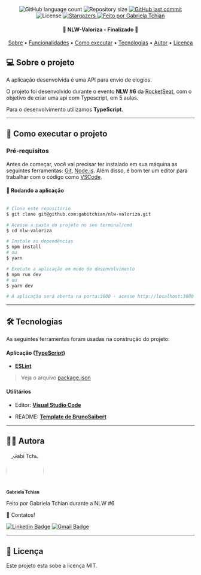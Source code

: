 <p align="center">
  <img alt="GitHub language count" src="https://img.shields.io/github/languages/count/gabitchian/nlw-valoriza?color=%2304D361&style=for-the-badge">

  <img alt="Repository size" src="https://img.shields.io/github/repo-size/gabitchian/nlw-valoriza?style=for-the-badge">

  <a href="https://github.com/gabitchian/nlw-valoriza/commits/main">
    <img alt="GitHub last commit" src="https://img.shields.io/github/last-commit/gabitchian/nlw-valoriza?style=for-the-badge">
  </a>

   <img alt="License" src="https://img.shields.io/badge/license-MIT-brightgreen?style=for-the-badge">
   <a href="https://github.com/gabitchian/nlw-valoriza/stargazers">
    <img alt="Stargazers" src="https://img.shields.io/github/stars/gabitchian/nlw-valoriza?style=for-the-badge">
  </a>

  <a href="https://github.com/gabitchian">
    <img alt="Feito por Gabriela Tchian" src="https://img.shields.io/badge/feito%20por-Gabi%20Tchian-%231b9?style=for-the-badge">
  </a>

</p>
<!-- <h1 align="center" style="padding: 50px; background: #333333;">
    <img alt="nlw-valoriza" title="#nlw-valoriza" src="https://raw.githubusercontent.com/gabitchian/nlw-valoriza/main/public/logo-full.svg" />
</h1> -->

<h4 align="center">
	🏁  NLW-Valoriza - Finalizado 🏁
</h4>

<p align="center">
 <a href="#--sobre-o-projeto">Sobre</a> •
 <a href="#-%EF%B8%8F-funcionalidades">Funcionalidades</a> •
 <a href="#--como-executar-o-projeto">Como executar</a> •
 <a href="#--tecnologias">Tecnologias</a> •
 <a href="#--autor">Autor</a> •
 <a href="#--licença">Licença</a>
</p>

## [](https://github.com/gabitchian/nlw-valoriza#--sobre-o-projeto) 💻 Sobre o projeto

A aplicação desenvolvida é uma API para envio de elogios.

O projeto foi desenvolvido durante o evento **NLW #6** da [RocketSeat](https://rocketseat.com.br/), com o objetivo de criar uma api com Typescript, em 5 aulas.

Para o desenvolvimento utilizamos **TypeScript**.

---

## [](https://github.com/gabitchian/nlw-valoriza#--como-executar-o-projeto) 🚀 Como executar o projeto

### Pré-requisitos

Antes de começar, você vai precisar ter instalado em sua máquina as seguintes ferramentas:
[Git](https://git-scm.com), [Node.js](https://nodejs.org/en/).
Além disso, é bom ter um editor para trabalhar com o código como [VSCode](https://code.visualstudio.com/).

#### 🧭 Rodando a aplicação

```bash

# Clone este repositório
$ git clone git@github.com:gabitchian/nlw-valoriza.git

# Acesse a pasta do projeto no seu terminal/cmd
$ cd nlw-valoriza

# Instale as dependências
$ npm install
# ou
$ yarn

# Execute a aplicação em modo de desenvolvimento
$ npm run dev
# ou
$ yarn dev

# A aplicação será aberta na porta:3000 - acesse http://localhost:3000

```

---

## [](https://github.com/gabitchian/nlw-valoriza#--tecnologias) 🛠 Tecnologias

As seguintes ferramentas foram usadas na construção do projeto:

#### **Aplicação** (**[TypeScript](https://www.typescriptlang.org/)**)

- **[ESLint](https://eslint.org/)**

> Veja o arquivo [package.json](https://github.com/gabitchian/nlw-valoriza/blob/main/package.json)

#### **Utilitários**

- Editor: **[Visual Studio Code](https://code.visualstudio.com/)**
<!-- - Fontes: **[Inter](https://fonts.google.com/specimen/Inter?query=inter)** **[Rajdhani](https://fonts.google.com/specimen/Rajdhani?query=Rajdhani)**
- Teste de API: **[Json Viewer](https://github.com/tulios/json-viewer)** -->
- README: **[Template de BrunoSaibert](https://github.com/BrunoSaibert/brunoquiz/blob/main/README.md)**

<!-- #### **Hospedagem** (**[Vercel](https://vercel.com/)**) -->

---

## [](https://github.com/gabitchian/nlw-valoriza#--autor) 👩‍🚀 Autora

 <img style="border-radius: 50%;" src="https://avatars.githubusercontent.com/gabitchian" width="100px;" alt="Gabi Tchian"/>
 <br />
 <sub><b>Gabriela Tchian</b></sub></a>
 <br />

Feito por Gabriela Tchian durante a NLW #6

👋 Contatos!

[![Linkedin Badge](https://img.shields.io/badge/-LinkedIn-blue?style=for-the-badge&logo=Linkedin&logoColor=white&link=https://www.linkedin.com/in/gabrielatchian/)](https://www.linkedin.com/in/gabrielatchian/)
[![Gmail Badge](https://img.shields.io/badge/-Gmail-c14438?style=for-the-badge&logo=Gmail&logoColor=white&link=mailto:gftchian0609@gmail.com)](mailto:gftchian0609@gmail.com)

---

## [](https://github.com/gabitchian/nlw-valoriza#--licença) 📝 Licença

Este projeto esta sobe a licença MIT.
